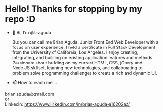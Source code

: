 # Hello! Thanks for stopping by my repo :D

- 👋 Hi, I’m @braguda
  
  But you can call me Brian Aguda. 
  Junior Front End Web Developer with a focus on user experience. I hold a certificate in Full Stack Development from the University of California, Los Angeles. I enjoy creating, integrating, and building on existing application features and methods. 
  Passionate about building on my current HTML, CSS, jQuery and Node.JS skillset, learning new technologies, and collaborating to problem solve programming challenges to create a rich and dynamic UI. 



- 📫 How to reach me ...

brian.aguda@gmail.com
<br>
or 
<br>
LinkedIn: 
https://www.linkedin.com/in/brian-aguda-a16202a2/


<!---
braguda/braguda is a ✨ special ✨ repository because its `README.md` (this file) appears on your GitHub profile.
You can click the Preview link to take a look at your changes.
--->

